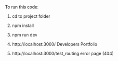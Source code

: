 To run this code:
1. cd to project folder
2. npm install
3. npm run dev
4. http://localhost:3000/   Developers Portfolio

5. http://localhost:3000/test_routing   error page (404)